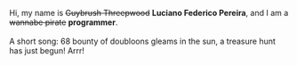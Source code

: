 Hi, my name is ~~Guybrush Threepwood~~ **Luciano Federico Pereira**, and I am a ~~wannabe pirate~~ **programmer**.<br><br>A short song: 68 bounty of doubloons gleams in the sun, a treasure hunt has just begun! Arrr!
